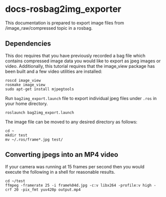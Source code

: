 # docs-rosbag2img_exporter
This documentation is prepared to export image files from /image_raw/compressed topic in a rosbag.

## Dependencies
This doc requires that you have previously recorded a bag file which contains compressed image data you would like to export as jpeg images or video. Additionally, this tutorial requires that the image_view package has been built and a few video utilities are installed:
```
roscd image_view
rosmake image_view
sudo apt-get install mjpegtools
```

Run `bag2img_export.launch` file to export individual jpeg files under `.ros` in your home directory.
```
roslaunch bag2img_export.launch
```

The image file can be moved to any desired directory as follows:

```
cd ~
mkdir test
mv ~/.ros/frame*.jpg test/
```

## Converting jpegs into an MP4 video

If your camera was running at 15 frames per second then you would execute the following in a shell for reasonable results.

```
cd ~/test
ffmpeg -framerate 25 -i frame%04d.jpg -c:v libx264 -profile:v high -crf 20 -pix_fmt yuv420p output.mp4
```
